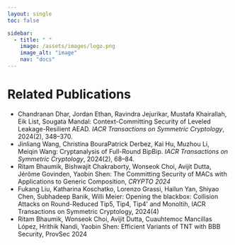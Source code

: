 ```yaml
---
layout: single
toc: false

sidebar:  
  - title: " "   
    image: /assets/images/logo.png
    image_alt: "image"
    nav: "docs"
---
```


# Related Publications

- Chandranan Dhar, Jordan Ethan, Ravindra Jejurikar, Mustafa Khairallah, Eik List, Sougata Mandal: Context-Committing Security of Leveled Leakage-Resilient AEAD. _IACR Transactions on Symmetric Cryptology_, 2024(2), 348–370. 
- Jinliang Wang, Christina BouraPatrick Derbez, Kai Hu, Muzhou Li, Meiqin Wang: Cryptanalysis of Full-Round BipBip. _IACR Transactions on Symmetric Cryptology_, 2024(2), 68–84.
- Ritam Bhaumik, Bishwajit Chakraborty, Wonseok Choi, Avijit Dutta, Jérôme Govinden, Yaobin Shen: The Committing Security of MACs with Applications to Generic Composition, _CRYPTO 2024_
- Fukang Liu, Katharina Koschatko, Lorenzo Grassi, Hailun Yan, Shiyao Chen, Subhadeep Banik, Willi Meier: Opening the blackbox: Collision Attacks on Round-Reduced Tip5, Tip4, Tip4' and Monoltih, IACR Transactions on Symmetric Cryptology, 2024(4)
- Ritam Bhaumik, Wonseok Choi, Avijit Dutta, Cuauhtemoc Mancillas López, Hrithik Nandi, Yaobin Shen:
Efficient Variants of TNT with BBB Security, ProvSec 2024

